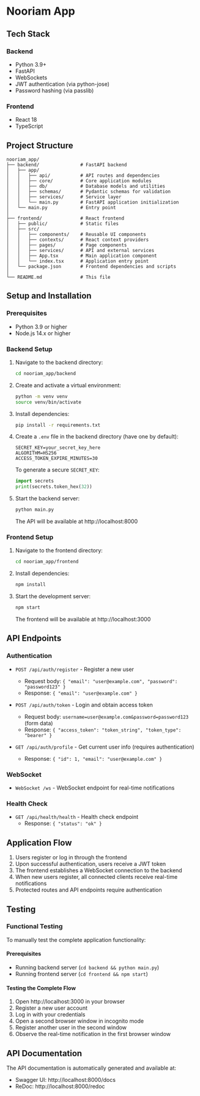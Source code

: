 # Nooriam App

## Tech Stack

### Backend
- Python 3.9+
- FastAPI
- WebSockets
- JWT authentication (via python-jose)
- Password hashing (via passlib)

### Frontend
- React 18
- TypeScript


## Project Structure

```
nooriam_app/
├── backend/               # FastAPI backend
│   ├── app/
│   │   ├── api/           # API routes and dependencies
│   │   ├── core/          # Core application modules
│   │   ├── db/            # Database models and utilities
│   │   ├── schemas/       # Pydantic schemas for validation
│   │   ├── services/      # Service layer
│   │   └── main.py        # FastAPI application initialization
│   └── main.py            # Entry point
│
├── frontend/              # React frontend
│   ├── public/            # Static files
│   ├── src/
│   │   ├── components/    # Reusable UI components
│   │   ├── contexts/      # React context providers
│   │   ├── pages/         # Page components
│   │   ├── services/      # API and external services
│   │   ├── App.tsx        # Main application component
│   │   └── index.tsx      # Application entry point
│   └── package.json       # Frontend dependencies and scripts
│
└── README.md              # This file
```

## Setup and Installation

### Prerequisites
- Python 3.9 or higher
- Node.js 14.x or higher

### Backend Setup

1. Navigate to the backend directory:
   ```bash
   cd nooriam_app/backend
   ```

2. Create and activate a virtual environment:
   ```bash
   python -m venv venv
   source venv/bin/activate
   ```

3. Install dependencies:
   ```bash
   pip install -r requirements.txt
   ```

4. Create a `.env` file in the backend directory (have one by default):
   ```
   SECRET_KEY=your_secret_key_here
   ALGORITHM=HS256
   ACCESS_TOKEN_EXPIRE_MINUTES=30
   ```

   To generate a secure `SECRET_KEY`:
   ```python
   import secrets
   print(secrets.token_hex(32))
   ```

5. Start the backend server:
   ```bash
   python main.py
   ```
   The API will be available at http://localhost:8000

### Frontend Setup

1. Navigate to the frontend directory:
   ```bash
   cd nooriam_app/frontend
   ```

2. Install dependencies:
   ```bash
   npm install
   ```

3. Start the development server:
   ```bash
   npm start
   ```
   The frontend will be available at http://localhost:3000

## API Endpoints

### Authentication

- `POST /api/auth/register` - Register a new user
  - Request body: `{ "email": "user@example.com", "password": "password123" }`
  - Response: `{ "email": "user@example.com" }`

- `POST /api/auth/token` - Login and obtain access token
  - Request body: `username=user@example.com&password=password123` (form data)
  - Response: `{ "access_token": "token_string", "token_type": "bearer" }`

- `GET /api/auth/profile` - Get current user info (requires authentication)
  - Response: `{ "id": 1, "email": "user@example.com" }`

### WebSocket

- `WebSocket /ws` - WebSocket endpoint for real-time notifications

### Health Check

- `GET /api/health/health` - Health check endpoint
  - Response: `{ "status": "ok" }`

## Application Flow

1. Users register or log in through the frontend
2. Upon successful authentication, users receive a JWT token
3. The frontend establishes a WebSocket connection to the backend
4. When new users register, all connected clients receive real-time notifications
5. Protected routes and API endpoints require authentication

## Testing

### Functional Testing

To manually test the complete application functionality:

#### Prerequisites
- Running backend server (`cd backend && python main.py`)
- Running frontend server (`cd frontend && npm start`)

#### Testing the Complete Flow
1. Open http://localhost:3000 in your browser
2. Register a new user account
3. Log in with your credentials
4. Open a second browser window in incognito mode
5. Register another user in the second window
6. Observe the real-time notification in the first browser window

## API Documentation

The API documentation is automatically generated and available at:
- Swagger UI: http://localhost:8000/docs
- ReDoc: http://localhost:8000/redoc
